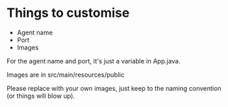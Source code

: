 
# Things to customise

- Agent name
- Port
- Images

For the agent name and port, it's just a variable in App.java.

Images are in src/main/resources/public

Please replace with your own images, just keep to the naming convention (or things will blow up).